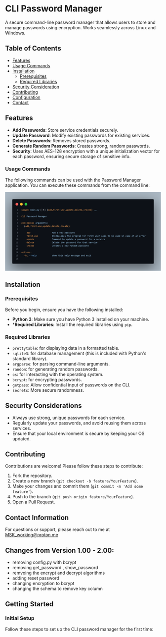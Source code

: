 # CLI Password Manager

A secure command-line password manager that allows users to store and manage passwords using encryption. Works seamlessly across Linux and Windows.

## Table of Contents
- [Features](#features)
- [Usage Commands](#usage-commands)
- [Installation](#installation)
    - [Prerequisites](#prerequisites)
    - [Required Libraries](#required-libraries)
- [Security Consideration](#security-considerations)
- [Contributing](#contributing)
- [Configuration](#configuration)
- [Contact](#contact-information)






## Features

- **Add Passwords**: Store service credentials securely.
- **Update Password**: Modify existing passwords for existing services.
- **Delete Passwords**: Removes stored passwords.
- **Generate Random Passwords**: Creates strong, random passwords.
- **Security**: Uses AES-128 encryption with a unique initialization vector for each password, ensuring secure storage of sensitive info.

### Usage Commands

The following commands can be used with the Password Manager application. You can execute these commands from the command line:

![refer to [here](project/usage.bash)](project/image.png)


## Installation

### Prerequisites
Before you begin, ensure you have the following installed:

- **Python 3**: Make sure you have Python 3 installed on your machine.
- ***Required Libraries**: Install the required libraries using `pip`.

### Required Libraries

- `prettytable`: for displaying data in a formatted table.
- `sqlite3`: for database management (this is included with Python's standard library).
- `argparse`: for parsing command-line arguments.
- `random`: for generating random passwords.
- `os`: for interacting with the operating system.
- `bcrypt`: for encrypting passwords.
- `getpass`: Allow confidential input of passwords on the CLI.
- `secrets`: More secure randomness.

## Security Considerations

- Always use strong, unique passwords for each service.
- Regularly update your passwords, and avoid reusing them across services.
- Ensure that your local environment is secure by keeping your OS updated.

## Contributing

Contributions are welcome! Please follow these steps to contribute:
1. Fork the repository.
2. Create a new branch (`git checkout -b feature/YourFeature`).
3. Make your changes and commit them (`git commit -m 'Add some feature'`).
4. Push to the branch (`git push origin feature/YourFeature`).
5. Open a Pull Request.

## Contact Information
For questions or support, please reach out to me at MSK_working@proton.me

## Changes from Version 1.00 - 2.00:
- removing config.py with bcrypt
 - removing get_password , show_password
 - remvoing the encrypt and decrypt algorithms
- adding reset password
- changing encryption to bcrypt
- changing the schema to remove key column

## Getting Started 

### Initial Setup 

Follow these steps to set up the CLI password manager for the first time: 
